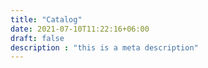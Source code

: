 ```yaml
---
title: "Catalog"
date: 2021-07-10T11:22:16+06:00
draft: false
description : "this is a meta description"
---
```

